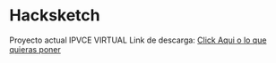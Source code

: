 # Hacksketch
Proyecto actual IPVCE VIRTUAL
Link de descarga: <a href="el enlace del archivo">Click Aqui o lo que quieras poner</a>
